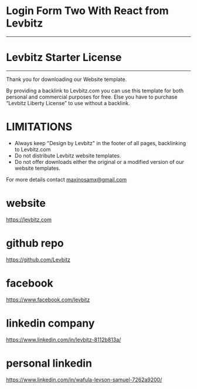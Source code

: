 # Login Form Two With React from Levbitz

---

# Levbitz Starter License

---

Thank you for downloading our Website template.

By providing a backlink to Levbitz.com you can use this template for both personal and commercial purposes for free. Else you have to purchase “Levbitz Liberty License” to use without a backlink.

# LIMITATIONS

- Always keep "Design by Levbitz" in the footer of all pages, backlinking to Levbitz.com
- Do not distribute Levbitz website templates.
- Do not offer downloads either the original or a modified version of our website templates.

For more details contact maxinosamx@gmail.com

# website

https://levbitz.com

# github repo

https://github.com/Levbitz

# facebook

https://www.facebook.com/levbitz

# linkedin company

https://www.linkedin.com/in/levbitz-8112b813a/

# personal linkedin

https://www.linkedin.com/in/wafula-levson-samuel-7262a9200/
